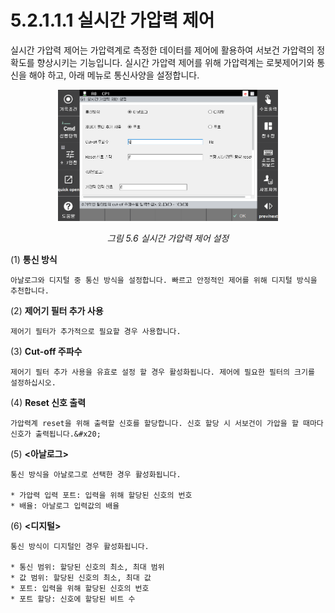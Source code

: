 ﻿# 5.2.1.1.1 실시간 가압력 제어

실시간 가압력 제어는 가압력계로 측정한 데이터를 제어에 활용하여 서보건 가압력의 정확도를 향상시키는 기능입니다. 실시간 가압력 제어를 위해 가압력계는 로봇제어기와 통신을 해야 하고, 아래 메뉴로 통신사양을 설정합니다.

<p align=center>
<img src="../../../../.gitbook/assets/image (30).png" width="70%"></img>
<em><p align="center">그림 5.6 실시간 가압력 제어 설정</p></em>
</p>

(1)  **통신 방식**

    아날로그와 디지털 중 통신 방식을 설정합니다. 빠르고 안정적인 제어를 위해 디지털 방식을 추천합니다.
(2)  **제어기 필터 추가 사용**

    제어기 필터가 추가적으로 필요할 경우 사용합니다.
(3)  **Cut-off 주파수**

    제어기 필터 추가 사용을 유효로 설정 할 경우 활성화됩니다. 제어에 필요한 필터의 크기를 설정하십시오.
(4)  **Reset 신호 출력**

    가압력계 reset을 위해 출력할 신호를 할당합니다. 신호 할당 시 서보건이 가압을 할 때마다 신호가 출력됩니다.&#x20;
(5)  **<아날로그>**

    통신 방식을 아날로그로 선택한 경우 활성화됩니다.

    * 가압력 입력 포트: 입력을 위해 할당된 신호의 번호
    * 배율: 아날로그 입력값의 배율
(6)  **<디지털>**

    통신 방식이 디지털인 경우 활성화됩니다.

    * 통신 범위: 할당된 신호의 최소, 최대 범위
    * 값 범위: 할당된 신호의 최소, 최대 값
    * 포트: 입력을 위해 할당된 신호의 번호
    * 포트 할당: 신호에 할당된 비트 수
